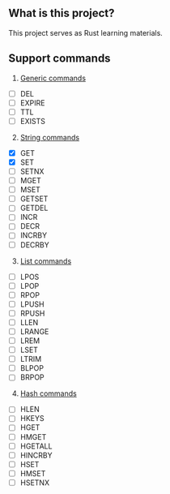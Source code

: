 ## What is this project?
This project serves as Rust learning materials.

## Support commands
1. [Generic commands](https://redis.io/commands/?group=generic)
- [ ] DEL
- [ ] EXPIRE
- [ ] TTL
- [ ] EXISTS

2. [String commands](https://redis.io/commands/?group=string)
- [x] GET
- [x] SET
- [ ] SETNX
- [ ] MGET
- [ ] MSET
- [ ] GETSET
- [ ] GETDEL
- [ ] INCR
- [ ] DECR
- [ ] INCRBY
- [ ] DECRBY

3. [List commands](https://redis.io/commands/?group=list)
- [ ] LPOS
- [ ] LPOP
- [ ] RPOP
- [ ] LPUSH
- [ ] RPUSH
- [ ] LLEN
- [ ] LRANGE
- [ ] LREM
- [ ] LSET
- [ ] LTRIM
- [ ] BLPOP
- [ ] BRPOP

4. [Hash commands](https://redis.io/commands/?group=hash)
- [ ] HLEN
- [ ] HKEYS
- [ ] HGET
- [ ] HMGET
- [ ] HGETALL
- [ ] HINCRBY
- [ ] HSET
- [ ] HMSET
- [ ] HSETNX